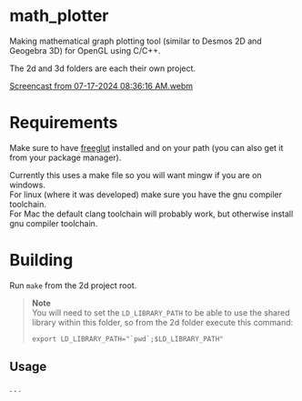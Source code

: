 # math_plotter
Making mathematical graph plotting tool (similar to Desmos 2D and Geogebra 3D) for OpenGL using C/C++.

The 2d and 3d folders are each their own project.

[Screencast from 07-17-2024 08:36:16 AM.webm](https://github.com/user-attachments/assets/06dfe185-a34b-47c7-b5bf-4e79c50b53e4)



# Requirements
Make sure to have [freeglut](https://freeglut.sourceforge.net/) installed and on your path (you can also get it from your package manager).

Currently this uses a make file so you will want mingw if you are on windows. \
For linux (where it was developed) make sure you have the gnu compiler toolchain. \
For Mac the default clang toolchain will probably work, but otherwise install gnu compiler toolchain.


# Building
Run `make` from the 2d project root.

> **Note** \
> You will need to set the `LD_LIBRARY_PATH` to be able to use the shared library within this folder, so from the 2d folder execute this command:
>```
> export LD_LIBRARY_PATH="`pwd`;$LD_LIBRARY_PATH"
> ```

## Usage
. . .
